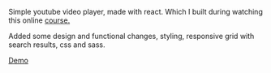 Simple youtube video player, made with react. Which I built during watching this online [course.](https://www.udemy.com/react-redux/learn/v4/overview)

Added some design and functional changes, styling, responsive grid with search results, css and sass. 

[Demo](http://ivideo.gq)
